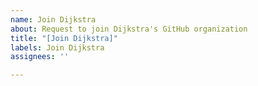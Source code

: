 ```yaml
---
name: Join Dijkstra
about: Request to join Dijkstra's GitHub organization
title: "[Join Dijkstra]"
labels: Join Dijkstra
assignees: ''

---
```



